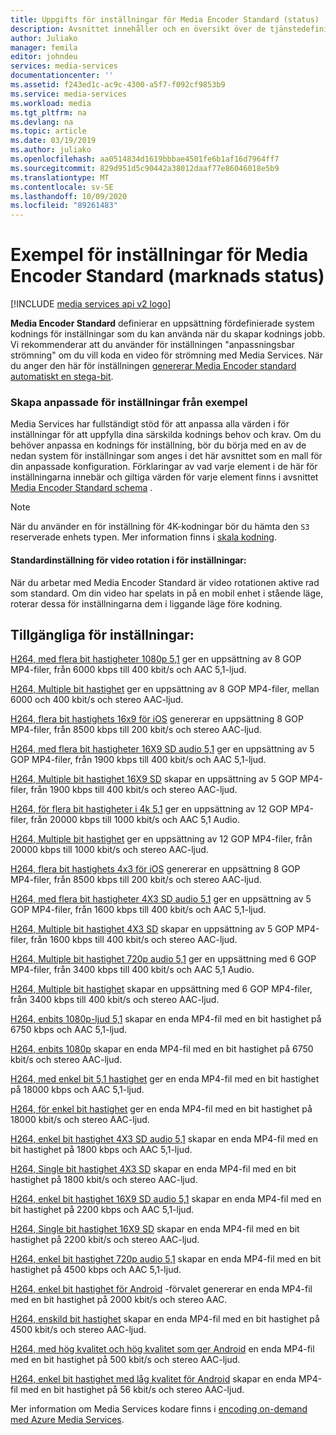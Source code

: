 ```yaml
---
title: Uppgifts för inställningar för Media Encoder Standard (status) | Microsoft Docs
description: Avsnittet innehåller och en översikt över de tjänstedefinierade exempel för inställningarna för Media Encoder Standard (marknads status).
author: Juliako
manager: femila
editor: johndeu
services: media-services
documentationcenter: ''
ms.assetid: f243ed1c-ac9c-4300-a5f7-f092cf9853b9
ms.service: media-services
ms.workload: media
ms.tgt_pltfrm: na
ms.devlang: na
ms.topic: article
ms.date: 03/19/2019
ms.author: juliako
ms.openlocfilehash: aa0514834d1619bbbae4501fe6b1af16d7964ff7
ms.sourcegitcommit: 829d951d5c90442a38012daaf77e86046018e5b9
ms.translationtype: MT
ms.contentlocale: sv-SE
ms.lasthandoff: 10/09/2020
ms.locfileid: "89261483"
---
```

# <a name="sample-presets-for-media-encoder-standard-mes"></a>Exempel för inställningar för Media Encoder Standard (marknads status)

[!INCLUDE [media services api v2 logo](./includes/v2-hr.md)]

**Media Encoder Standard** definierar en uppsättning fördefinierade system kodnings för inställningar som du kan använda när du skapar kodnings jobb. Vi rekommenderar att du använder för inställningen "anpassningsbar strömning" om du vill koda en video för strömning med Media Services. När du anger den här för inställningen [genererar Media Encoder standard automatiskt en stega-bit](media-services-autogen-bitrate-ladder-with-mes.md). 

### <a name="creating-custom-presets-from-samples"></a>Skapa anpassade för inställningar från exempel
Media Services har fullständigt stöd för att anpassa alla värden i för inställningar för att uppfylla dina särskilda kodnings behov och krav. Om du behöver anpassa en kodnings för inställning, bör du börja med en av de nedan system för inställningar som anges i det här avsnittet som en mall för din anpassade konfiguration. Förklaringar av vad varje element i de här för inställningarna innebär och giltiga värden för varje element finns i avsnittet [Media Encoder Standard schema](media-services-mes-schema.md) .  
  
> [!NOTE]
>  När du använder en för inställning för 4K-kodningar bör du hämta den `S3` reserverade enhets typen. Mer information finns i [skala kodning](./media-services-scale-media-processing-overview.md).  

#### <a name="video-rotation-default-setting-in-presets"></a>Standardinställning för video rotation i för inställningar:
När du arbetar med Media Encoder Standard är video rotationen aktive rad som standard. Om din video har spelats in på en mobil enhet i stående läge, roterar dessa för inställningarna dem i liggande läge före kodning.
 
## <a name="available-presets"></a>Tillgängliga för inställningar: 

 [H264, med flera bit hastigheter 1080p 5,1](media-services-mes-preset-H264-Multiple-Bitrate-1080p-Audio-5.1.md) ger en uppsättning av 8 GOP MP4-filer, från 6000 kbps till 400 kbit/s och AAC 5,1-ljud.  
  
 [H264, Multiple bit hastighet](media-services-mes-preset-H264-Multiple-Bitrate-1080p.md) ger en uppsättning av 8 GOP MP4-filer, mellan 6000 och 400 kbit/s och stereo AAC-ljud.  
  
 [H264, flera bit hastighets 16x9 för iOS](media-services-mes-preset-H264-Multiple-Bitrate-16x9-for-iOS.md) genererar en uppsättning 8 GOP MP4-filer, från 8500 kbps till 200 kbit/s och stereo AAC-ljud.  
  
 [H264, med flera bit hastigheter 16X9 SD audio 5,1](media-services-mes-preset-H264-Multiple-Bitrate-16x9-SD-Audio-5.1.md) ger en uppsättning av 5 GOP MP4-filer, från 1900 kbps till 400 kbit/s och AAC 5,1-ljud.  
  
 [H264, Multiple bit hastighet 16X9 SD](media-services-mes-preset-H264-Multiple-Bitrate-16x9-SD.md) skapar en uppsättning av 5 GOP MP4-filer, från 1900 kbps till 400 kbit/s och stereo AAC-ljud.  
  
 [H264, för flera bit hastigheter i 4k 5,1](media-services-mes-preset-H264-Multiple-Bitrate-4K-Audio-5.1.md) ger en uppsättning av 12 GOP MP4-filer, från 20000 kbps till 1000 kbit/s och AAC 5,1 Audio.  
  
 [H264, Multiple bit hastighet](media-services-mes-preset-H264-Multiple-Bitrate-4K.md) ger en uppsättning av 12 GOP MP4-filer, från 20000 kbps till 1000 kbit/s och stereo AAC-ljud.  
  
 [H264, flera bit hastighets 4x3 för iOS](media-services-mes-preset-H264-Multiple-Bitrate-4x3-for-iOS.md) genererar en uppsättning 8 GOP MP4-filer, från 8500 kbps till 200 kbit/s och stereo AAC-ljud.  
  
 [H264, med flera bit hastigheter 4X3 SD audio 5,1](media-services-mes-preset-H264-Multiple-Bitrate-4x3-SD-Audio-5.1.md) ger en uppsättning av 5 GOP MP4-filer, från 1600 kbps till 400 kbit/s och AAC 5,1-ljud.  
  
 [H264, Multiple bit hastighet 4X3 SD](media-services-mes-preset-H264-Multiple-Bitrate-4x3-SD.md) skapar en uppsättning av 5 GOP MP4-filer, från 1600 kbps till 400 kbit/s och stereo AAC-ljud.  
  
 [H264, Multiple bit hastighet 720p audio 5,1](media-services-mes-preset-H264-Multiple-Bitrate-720p-Audio-5.1.md) ger en uppsättning med 6 GOP MP4-filer, från 3400 kbps till 400 kbit/s och AAC 5,1 Audio.  
  
 [H264, Multiple bit hastighet](media-services-mes-preset-H264-Multiple-Bitrate-720p.md) skapar en uppsättning med 6 GOP MP4-filer, från 3400 kbps till 400 kbit/s och stereo AAC-ljud.  
  
 [H264, enbits 1080p-ljud 5,1](media-services-mes-preset-H264-Single-Bitrate-1080p-Audio-5.1.md) skapar en enda MP4-fil med en bit hastighet på 6750 kbps och AAC 5,1-ljud.  
  
 [H264, enbits 1080p](media-services-mes-preset-H264-Single-Bitrate-1080p.md) skapar en enda MP4-fil med en bit hastighet på 6750 kbit/s och stereo AAC-ljud.  
  
 [H264, med enkel bit 5,1 hastighet](media-services-mes-preset-H264-Single-Bitrate-4K-Audio-5.1.md) ger en enda MP4-fil med en bit hastighet på 18000 kbps och AAC 5,1-ljud.  
  
 [H264, för enkel bit hastighet](media-services-mes-preset-H264-Single-Bitrate-4K.md) ger en enda MP4-fil med en bit hastighet på 18000 kbit/s och stereo AAC-ljud.  
  
 [H264, enkel bit hastighet 4X3 SD audio 5,1](media-services-mes-preset-H264-Single-Bitrate-4x3-SD-Audio-5.1.md) skapar en enda MP4-fil med en bit hastighet på 1800 kbps och AAC 5,1-ljud.  
  
 [H264, Single bit hastighet 4X3 SD](media-services-mes-preset-H264-Single-Bitrate-4x3-SD.md) skapar en enda MP4-fil med en bit hastighet på 1800 kbit/s och stereo AAC-ljud.  
  
 [H264, enkel bit hastighet 16X9 SD audio 5,1](media-services-mes-preset-H264-Single-Bitrate-16x9-SD-Audio-5.1.md) skapar en enda MP4-fil med en bit hastighet på 2200 kbps och AAC 5,1-ljud.  
  
 [H264, Single bit hastighet 16X9 SD](media-services-mes-preset-H264-Single-Bitrate-16x9-SD.md) skapar en enda MP4-fil med en bit hastighet på 2200 kbit/s och stereo AAC-ljud.  
  
 [H264, enkel bit hastighet 720p audio 5,1](media-services-mes-preset-H264-Single-Bitrate-720p-Audio-5.1.md) skapar en enda MP4-fil med en bit hastighet på 4500 kbps och AAC 5,1-ljud.  
  
 [H264, enkel bit hastighet för Android](media-services-mes-preset-H264-Single-Bitrate-720p-for-Android.md) -förvalet genererar en enda MP4-fil med en bit hastighet på 2000 kbit/s och stereo AAC.  
  
 [H264, enskild bit hastighet](media-services-mes-preset-H264-Single-Bitrate-720p.md) skapar en enda MP4-fil med en bit hastighet på 4500 kbit/s och stereo AAC-ljud.  
  
 [H264, med hög kvalitet och hög kvalitet som ger Android](media-services-mes-preset-H264-Single-Bitrate-High-Quality-SD-for-Android.md) en enda MP4-fil med en bit hastighet på 500 kbit/s och stereo AAC-ljud.  
  
 [H264, enkel bit hastighet med låg kvalitet för Android](media-services-mes-preset-H264-Single-Bitrate-Low-Quality-SD-for-Android.md) skapar en enda MP4-fil med en bit hastighet på 56 kbit/s och stereo AAC-ljud.  
  
 Mer information om Media Services kodare finns i [encoding on-demand med Azure Media Services](./media-services-encode-asset.md).
